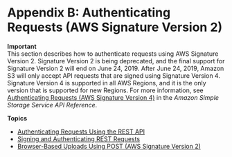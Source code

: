 # Appendix B: Authenticating Requests \(AWS Signature Version 2\)<a name="auth-request-sig-v2"></a>

**Important**  
This section describes how to authenticate requests using AWS Signature Version 2\. Signature Version 2 is being deprecated, and the final support for Signature Version 2 will end on June 24, 2019\. After June 24, 2019, Amazon S3 will only accept API requests that are signed using Signature Version 4\. Signature Version 4 is supported in all AWS Regions, and it is the only version that is supported for new Regions\. For more information, see [Authenticating Requests \(AWS Signature Version 4\)](https://docs.aws.amazon.com/AmazonS3/latest/API/sig-v4-authenticating-requests.html) in the *Amazon Simple Storage Service API Reference*\.

**Topics**
+ [Authenticating Requests Using the REST API](S3_Authentication2.md)
+ [Signing and Authenticating REST Requests](RESTAuthentication.md)
+ [Browser\-Based Uploads Using POST \(AWS Signature Version 2\)](UsingHTTPPOST.md)